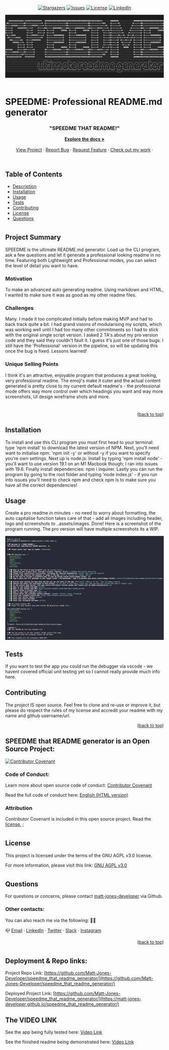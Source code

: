 


<span style="display:block" align="center" class="shields">

[![Stargazers][stars-shield]][stars-url]
[![Issues][issues-shield]][issues-url]
[![License][license-shield]][license-url]
[![LinkedIn][linkedin-shield]][linkedin-url]

</span>


<!-- Readme top-->
<a name="readme-top"></a>



<div align="center">
	<img src="./assets/images/header.png" alt="header-image" width="800" height="200">
</div>
<br>


# SPEEDME: Professional README.md generator


<div align="center">
<h3>"SPEEDME THAT README!"</h3>
<a href="https://github.com/Matt-Jones-Developer/speedme_that_readme_generator//"><strong>Explore the docs »</strong></a>
<br />
<br />
<a href="https://github.com/Matt-Jones-Developer/speedme_that_readme_generator//">View Project</a>
·
<a href="https://github.com/Matt-Jones-Developer/speedme_that_readme_generator//issues">Report Bug</a>
·
<a href="https://github.com/Matt-Jones-Developer/speedme_that_readme_generator//issues">Request Feature</a>
·
<a href="https://github.com/matt-jones-developer?tab=repositories">Check out my work</a>
·
</div>
<br>

#

## Table of Contents

* [Description](#description)
* [Installation](#installation)
* [Usage](#usage)
* [Tests](#tests)
* [Contributing](#contributing)
* [License](#license)
* [Questions](#questions)
#

## Project Summary

SPEEDME is the ultimate README.md generator.  Load up the CLI program, ask a few questions and let it generate a professional looking readme in no time. Featuring both Lightweight and Professional modes, you can select the level of detail you want to have.

### Motivation
To make an advanced auto generating readme.  Using markdown and HTML, I wanted to make sure it was as good as my other readme files.

### Challenges
Many.  I made it too complicated initially before making MVP and had to back track quite a bit.  I had grand visions of modularising my scripts, which was working well until I had too many other commitments so I had to stick with the original single script version. I asked 2 TA's about my pro version code and they said they couldn't fault it.  I guess it's just one of those bugs.  I still have the 'Professional' version  in the pipeline, so will be updating this once the bug is fixed.  Lessons learned!

### Unique Selling Points
I think it's an attractive, enjoyable program that produces a great looking, very professional readme.  The emoji's make it cuter and the actual content generated is pretty close to my current default readme's - the professional mode offers way more control over which headings you want and way more screenshots, UI design wireframe shots and more. 

#


<p align="right">(<a href="#readme-top">back to top</a>)</p>


## Installation

To install and use this CLI program you must first head to your terminal:  type 'npm install' to download the latest version of NPM.  Next, you'll need want to initialise npm: 'npm init -y' or without -y if you want to specify you're own settings.  Next up is node.js.  Install by typing 'npm install node' - you'll want to use version 19.1 on an M1 Macbook though; I ran into issues with 19.6.  Finally install dependencies: npm i inquirer.  Lastly you can run the program by going to the root folder and typing 'node index.js' - if you run into issues you'll need to check npm and check npm ls to make sure you have all the correct dependencies!


## Usage

Create a pro readme in minutes - no need to worry about formatting, the auto capitalise function takes care of that - add all images including header, logo and screenshots to ..assets/images.  Done! Here is a screenshot of the program running. The pro version will have multiple screenshots its a WIP.


![Product Screenshot](./assets/images/screenshot.png)

## Tests

If you want to test the app you could run the debugger via vscode - we havent covered official unit testing yet so I cannot really provide much info here.


## Contributing

The project IS open source.  Feel free to clone and re-use or improve it, but please do respect the rules of my license and accredit your readme with my name and github username/url.



<p align="right">(<a href="#readme-top">back to top</a>)</p>




## SPEEDME that README generator is an Open Source Project:
[![Contributor Covenant](https://img.shields.io/badge/Contributor%20Covenant-2.1-4baaaa.svg)](code_of_conduct.md)

### Code of Conduct:
Learn more about open source code of conduct:
[Contributor Covenant](https://www.contributor-covenant.org/)

Read the full code of conduct here:
[English (HTML version)](https://www.contributor-covenant.org/version/2/1/code_of_conduct/)

### Attribution
Contributor Covenant is included in this open source project.  Read the [license.](https://github.com/EthicalSource/contributor_covenant/blob/release/LICENSE.md)
;



#
## License

This project is licensed under the terms of the GNU AGPL v3.0 license.

For more information, please visit this link: [GNU AGPL v3.0](https://choosealicense.com/licenses/agpl-3.0/)



#
## Questions

For questions or concerns, please contact [matt-jones-developer](https://github.com/Matt-Jones-Developer/speedme_that_readme_generator/) via Github.
###  Other contacts:

You can also reach me via the following: 👻💬

📪 [Email](me@gamail) · [LinkedIn](https://www.linkedin.com/in/matt-jones-zx81) · [Twitter](glitchy) · [Slack](mattjones) · [Instagram](glitchy) 



[stars-shield]: https://img.shields.io/github/stars/matt-jones-developer/speedme_that_readme_generator.svg?style=for-the-badge
[stars-url]: https://github.com/Matt-Jones-Developer/speedme_that_readme_generator//stargazer
[issues-shield]: https://img.shields.io/github/issues/matt-jones-developer/speedme_that_readme_generator.svg?style=for-the-badge
[issues-url]: https://github.com/Matt-Jones-Developer/speedme_that_readme_generator//issues
[license-shield]: https://img.shields.io/badge/license-GNU%20AGPL%20v3.0-red.svg
[license-url]: https://choosealicense.com/licenses/agpl-3.0/
[linkedin-shield]: https://img.shields.io/badge/-LinkedIn-black.svg?style=for-the-badge&logo=linkedin&colorB=555
[linkedin-url]: https://www.linkedin.com/in/matt-jones-zx81



<p align="right">(<a href="#readme-top">back to top</a>)</p>

#



## Deployment & Repo links:

Project Repo Link: [https://github.com/Matt-Jones-Developer/speedme_that_readme_generator/](https://github.com/Matt-Jones-Developer/speedme_that_readme_generator/)

Deployed Project Link: [https://github.com/Matt-Jones-Developer/speedme_that_readme_generator/](https://matt-jones-developer.github.io/speedme_that_readme_generator/)

## The VIDEO LINK

See the app being fully tested here: 
[Video Link](https://drive.google.com/file/d/18YRV4kcDTStXWrWC4yXjjdMrEfbJYqaE/view?usp=sharing)

See the finished readme being demonstrated here: 
[Video Link](https://drive.google.com/file/d/1CMJ1AhnZMRsrCtINm3QWc2aCzDwLnRdy/view?usp=sharing)

